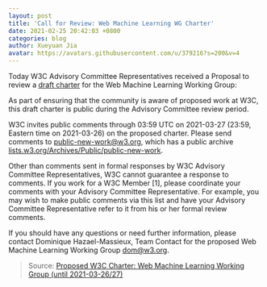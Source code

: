 ```yaml
---
layout: post
title: 'Call for Review: Web Machine Learning WG Charter'
date: 2021-02-25 20:42:03 +0800
categories: blog
author: Xueyuan Jia
avatar: https://avatars.githubusercontent.com/u/379216?s=200&v=4
---
```


Today W3C Advisory Committee Representatives received a Proposal
to review a [draft charter](https://www.w3.org/2021/02/proposed-machine-learning-charter.html) for the Web Machine Learning Working Group:

As part of ensuring that the community is aware of proposed work
at W3C, this draft charter is public during the Advisory
Committee review period.

W3C invites public comments through 03:59 UTC on 2021-03-27
(23:59, Eastern time on 2021-03-26) on the proposed charter.
Please send comments to public-new-work@w3.org, which has a public archive [lists.w3.org/Archives/Public/public-new-work](http://lists.w3.org/Archives/Public/public-new-work/).

Other than comments sent in formal responses by W3C Advisory
Committee Representatives, W3C cannot guarantee a response to
comments. If you work for a W3C Member [1], please coordinate
your comments with your Advisory Committee Representative. For
example, you may wish to make public comments via this list and
have your Advisory Committee Representative refer to it from his
or her formal review comments.

If you should have any questions or need further information, please
contact Dominique Hazael-Massieux, Team Contact for the proposed
Web Machine Learning Working Group <dom@w3.org>.

> Source: [Proposed W3C Charter: Web Machine Learning Working Group (until 2021-03-26/27)](https://lists.w3.org/Archives/Public/public-new-work/2021Feb/0007.html)

